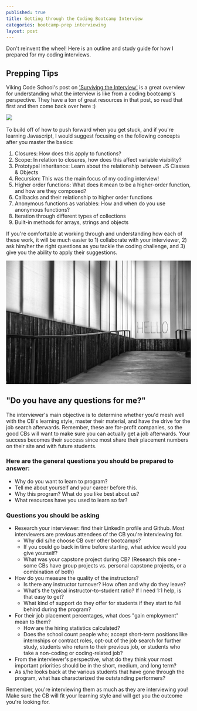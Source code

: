 ```yaml
---
published: true
title: Getting through the Coding Bootcamp Interview
categories: bootcamp-prep interviewing
layout: post
---
```

Don't reinvent the wheel! Here is an outline and study guide for how I prepared for my coding interviews.

## Prepping Tips

Viking Code School's post on ['Surviving the Interview'](https://www.vikingcodeschool.com/posts/surviving-the-coding-interview) is a great overview for understanding what the interview is like from a coding bootcamp's perspective. They have a ton of great resources in that post, so read that first and then come back over here :)

<img src="/images/StockSnap_8O4IB1T0VV.jpg" class="fit image">

To build off of how to push forward when you get stuck, and if you're learning Javascript, I would suggest focusing on the following concepts after you master the basics:
1. Closures: How does this apply to functions?
2. Scope: In relation to closures, how does this affect variable visibility?
3. Prototypal inheritance: Learn about the relationship between JS Classes & Objects
4. Recursion: This was the main focus of my coding interview!
5. Higher order functions: What does it mean to be a higher-order function, and how are they composed?
6. Callbacks and their relationship to higher order functions
7. Anonymous functions as variables: How and when do you use anonymous functions?
8. Iteration through different types of collections
9. Built-in methods for arrays, strings and objects

If you're comfortable at working through and understanding how each of these work, it will be much easier to 1) collaborate with your interviewer, 2) ask him/her the right questions as you tackle the coding challenge, and 3) give you the ability to apply their suggestions.

<img src="/images/282H.jpg" class="fit image">

## "Do you have any questions for me?"

The interviewer's main objective is to determine whether you'd mesh well with the CB's learning style, master their material, and have the drive for the job search afterwards. Remember, these are for-profit companies, so the good CBs will want to make sure you can actually get a job afterwards. Your success becomes their success since most share their placement numbers on their site and with future students.

### Here are the general questions you should be prepared to answer:
- Why do you want to learn to program?
- Tell me about yourself and your career before this.
- Why this program? What do you like best about us?
- What resources have you used to learn so far?

### Questions you should be asking
- Research your interviewer: find their LinkedIn profile and Github. Most interviewers are previous attendees of the CB you're interviewing for.
	- Why did s/he choose CB over other bootcamps?
    - If you could go back in time before starting, what advice would you give yourself?
    - What was your capstone project during CB? (Research this one - some CBs have group projects vs. personal capstone projects, or a combination of both)
- How do you measure the quality of the instructors?
	- Is there any instructor turnover? How often and why do they leave?
    - What's the typical instructor-to-student ratio? If I need 1:1 help, is that easy to get?
	- What kind of support do they offer for students if they start to fall behind during the program?
- For their job placement percentages, what does "gain employment" mean to them?
	- How are the hiring statistics calculated?
    - Does the school count people who; accept short-term positions like internships or contract roles, opt-out of the job search for further study, students who return to their previous job, or students who take a non-coding or coding-related job?
- From the interviewer's perspective, what do they think your most important priorities should be in the short, medium, and long term?
- As s/he looks back at the various students that have gone through the program, what has characterized the outstanding performers?

Remember, you're interviewing them as much as they are interviewing you! Make sure the CB will fit your learning style and will get you the outcome you're looking for.
